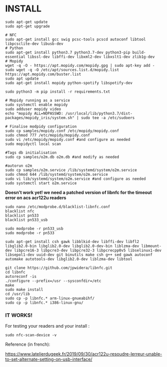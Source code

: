 
# INSTALL

```
sudo apt-get update
sudo apt-get upgrade

# NFC
sudo apt-get install gcc swig pcsc-tools pcscd autoconf libtool libpcsclite-dev libusb-dev 
# Python
sudo apt-get install python3.7 python3.7-dev python3-pip build-essential libssl-dev libffi-dev libxml2-dev libxslt1-dev zlib1g-dev
# Mopidy
wget -q -O - https://apt.mopidy.com/mopidy.gpg | sudo apt-key add -
sudo wget -q -O /etc/apt/sources.list.d/mopidy.list https://apt.mopidy.com/buster.list
sudo apt update
sudo apt-get install mopidy python-spotify libspotify-dev

sudo python3 -m pip install -r requirements.txt

# Mopidy running as a service 
sudo systemctl enable mopidy
sudo adduser mopidy video
echo "mopidy ALL=NOPASSWD: /usr/local/lib/python3.7/dist-packages/mopidy_iris/system.sh" | sudo tee -a /etc/sudoers

# Finalise modpidy configuration
sudo cp samples/mopidy.conf /etc/mopidy/mopidy.conf
sudo chmod 777 /etc/mopidy/mopidy.conf
sudo vi /etc/mopidy/mopidy.conf #and configure as needed
sudo mopidyctl local scan

#Tags db initialisation
sudo cp samples/o2m.db o2m.db #and modify as needed

#autorun o2m
sudo cp samples/o2m.service /lib/systemd/system/o2m.service
sudo chmod 644 /lib/systemd/system/o2m.service
sudo vi lib/systemd/system/o2m.service #and configure as needed
sudo systemctl start o2m.service

```

**Doesn't work yet! we need a patched version of libnfc for the timeout error on acs acr122u readers**

```
sudo nano /etc/modprobe.d/blacklist-libnfc.conf
blacklist nfc
blacklist pn533
blacklist pn533_usb

sudo modprobe -r pn533_usb
sudo modprobe -r pn533
```

```
sudo apt-get install csh gawk libblkid-dev libffi-dev libfl2 libglib2.0-bin libglib2.0-dev libglib2.0-dev-bin liblzma-dev libmount-dev libpcre16-3 libpcre3-dev libpcre32-3 libpcrecpp0v5 libselinux1-dev libsepol1-dev uuid-dev git binutils make csh g++ sed gawk autoconf automake autotools-dev libglib2.0-dev liblzma-dev libtool 

git clone https://github.com/jpwidera/libnfc.git
cd libnfc
autoreconf -is
./configure --prefix=/usr --sysconfdir=/etc
make
sudo make install
cd /usr/lib
sudo cp -p libnfc.* arm-linux-gnueabihf/
sudo cp -p libnfc.* i386-linux-gnu/
```

### **IT WORKS!**


For testing your readers and your install : 

``sudo nfc-scan-device -v``

Reference (in french): 

https://www.latelierdugeek.fr/2019/09/30/acr122u-resoudre-lerreur-unable-to-set-alternate-setting-on-usb-interface/
